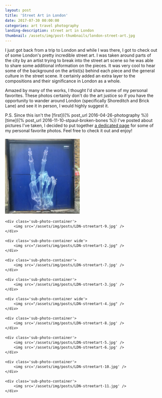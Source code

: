 ```yaml
---
layout: post
title: 'Street Art in London'
date: 2017-07-30 00:00:00
categories: art travel photography
landing-description: street art in London
thumbnail: /assets/img/post-thumbnails/london-street-art.jpg
---
```


I just got back from a trip to London and while I was there, I got to check out of some London's pretty incredible street art. I was taken around parts of the city by an artist trying to break into the street art scene so he was able to share some additional information on the pieces. It was very cool to hear some of the background on the artist(s) behind each piece and the general culture in the street scene. It certainly added an extra layer to the compositions and their significance in London as a whole.

Amazed by many of the works, I thought I'd share some of my personal favorites. These photos certainly don't do the art justice so if you have the opportunity to wander around London (specifically Shoreditch and Brick Lane) and see it in person, I would highly suggest it.

P.S. Since this isn't the [first]({% post_url 2016-04-26-photography %}) [time]({% post_url 2016-11-10-stpaul-broken-bones %}) I've posted about pictures I've taken, I decided to put together [a dedicated page](http://link.ben-tanen.com/photo) for some of my personal favorite photos. Feel free to check it out and enjoy!

<style>
    .photo-container {
    }

    .photo-container img {
        margin: 0;
        padding: 5px 5px 0 0;
    }

    .sub-photo-container {
        width: 49%;
        display: inline-block;
        vertical-align: top;
    }

    .sub-photo-container.wide {
        width: calc(98% + 5px);
    }

</style>

<div class='photo-container'>
    <div class='sub-photo-container'>
        <img src='/assets/img/posts/LDN-streetart-1.jpg' />
    </div>

    <div class='sub-photo-container'>
        <img src='/assets/img/posts/LDN-streetart-9.jpg' />
    </div>

    <div class='sub-photo-container wide'>
        <img src="/assets/img/posts/LDN-streetart-2.jpg" />
    </div>

    <div class='sub-photo-container'>
        <img src='/assets/img/posts/LDN-streetart-7.jpg' />
    </div>

    <div class='sub-photo-container'>
        <img src='/assets/img/posts/LDN-streetart-3.jpg' />
    </div>

    <div class='sub-photo-container wide'>
        <img src="/assets/img/posts/LDN-streetart-4.jpg" />
    </div>

    <div class='sub-photo-container'>
        <img src='/assets/img/posts/LDN-streetart-8.jpg' />
    </div>

    <div class='sub-photo-container'>
        <img src='/assets/img/posts/LDN-streetart-5.jpg' />
        <img src='/assets/img/posts/LDN-streetart-6.jpg' />
    </div>

    <div class='sub-photo-container'>
        <img src='/assets/img/posts/LDN-streetart-10.jpg' />
    </div>

    <div class='sub-photo-container'>
        <img src='/assets/img/posts/LDN-streetart-11.jpg' />
    </div>
</div>

